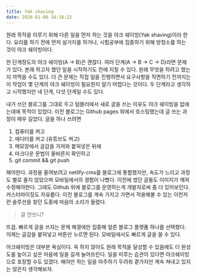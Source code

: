 ```yaml
---
title: Yak shaving
date: 2020-01-06 16:16:22
---
```

원래 목적을 이루기 위해 다른 일을 먼저 하는 것을 야크 쉐이빙(Yak shaving)이라 한다. 요리를 하기 전에 먼저 설거지를 하거나, 시험공부에 집중하기 위해 방청소를 하는 것이 야크 쉐이빙이다.

한 단계정도의 야크 쉐이빙(A -> B)은 괜찮다. 여러 단계(A -> B -> C -> D)라면 문제가 있다. 본래 하고자 했던 일을 시작하기도 전에 지칠 수 있다. 원래 무엇을 하려고 했는지 까먹을 수도 있다. 더 큰 문제는 직접 일을 진행하면서 요구사항을 직면하기 전까지는 이 작업이 몇 단계의 야크 쉐이빙이 필요한지 알기 어렵다는 것이다. 두 단계라고 생각하고 시작했지만 네 단계, 다섯 단계일 수도 있다.

내가 쓰던 블로그를 그대로 두고 텀블러에서 새로 글을 쓰는 이유도 야크 쉐이빙을 없애는데에 목적이 있었다. 이전 블로그는 Github pages 위에서 호스팅했는데 글 쓰는 과정이 매우 길었다. 글을 하나 쓰려면

1. 컴퓨터를 켜고
2. 에디터를 켜고 (유튜브도 켜고)
3. 메모장에서 글감을 가져와 붙혀넣은 뒤에
4. 마크다운 문법이 올바른지 확인하고
5. git commit && git push

해야한다. 과정을 줄여보려고 netlify-cms를 블로그에 통합했지만, 속도가 느리고 과정도 별로 줄지 않았으며 모바일에서의 경험이 나빴다. 이전에 썼던 글들도 이미지가 깨져 수정해야한다. 그래도 Github 위에 블로그를 운영하는게 개발자로써 좀 더 있어보인다. 커스터마이징도 자유롭다. 이전 블로그를 계속 가지고 가면서 적용해볼 수 있는 이런저런 솔루션을 찾던 도중에 마음의 소리가 들렸다.

> 글 안쓰니?

뜨끔. 빠르게 글을 쓰자는 문제 해결에만 집중해 얼른 블로그 플랫폼 하나를 선택했다. 이제는 글감을 붙혀넣고 버튼만 누르면 된다. 모바일에서도 빠르게 글을 쓸 수 있다.

야크쉐이빙은 대부분 욕심이다. 꼭 하지 않아도 원래 목적을 달성할 수 있음에도 더 완성도를 높이고 싶은 마음에 일을 길게 늘어뜨린다. 일을 미루는 습관이 있다면 야크쉐이빙으로 포장할 수도 있겠다. 해야만 하는 일을 마주하기 두려워 곁가지만 계속 쳐내고 있지는 않은지 생각해보자.